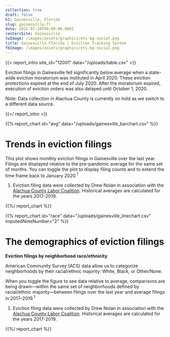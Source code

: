 ```yaml
---
collection: true
draft: false
h1: Gainesville, Florida
slug: gainesville-fl
date: 2022-07-20T04:00:00.000Z
rentersSite: Gainesville
twImage: /images/assets/graphics/ets-bg-social.png
title: Gainesville Florida | Eviction Tracking System
fbImage: /images/assets/graphics/ets-bg-social.png
---
```


{{< report_intro site_id="12001" data="/uploads/table.csv" >}}

Eviction filings in Gainesville fell significantly below average when a state-wide eviction moratorium was instituted in April 2020. These eviction protections expired at the end of July 2020. After the moratorium expired, execution of eviction orders was also delayed until October 1, 2020.

Note: Data collection in Alachua County is currently on hold as we switch to a different data source.



{{</ report_intro >}}


{{% report_chart id="avg" data="/uploads/gainesville_barchart.csv" %}}

# Trends in eviction filings

This plot shows monthly eviction filings in Gainesville over the last year. Filings are displayed relative to the pre-pandemic average for the same set of months. You can toggle the plot to display filing counts and to extend the time frame back to January 2020.<sup>1</sup>

1. Eviction filing data were collected by Drew Nolan in association with the [Alachua County Labor Coalition](https://laborcoalition.org/). Historical averages are calculated for the years 2017-2019.



{{%/ report_chart %}}





{{% report_chart id="race" data="/uploads/gainesville_linechart.csv" imputedNoteNumber="2" %}}



# The demographics of eviction filings

**Eviction filings by neighborhood race/ethnicity**

American Community Survey (ACS) data allow us to categorize neighborhoods by their racial/ethnic majority: White, Black, or Other/None. 

When you toggle the figure to see data relative to average, comparisons are being drawn—within the same set of neighborhoods defined by racial/ethnic majority—between filings over the last year and average filings in 2017–2019.<sup>1</sup>

1. Eviction filing data were collected by Drew Nolan in association with the [Alachua County Labor Coalition](https://laborcoalition.org/). Historical averages are calculated for the years 2017-2019.




{{%/ report_chart %}}